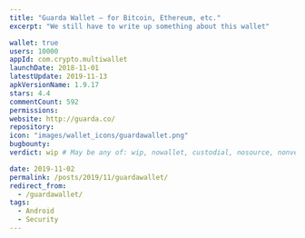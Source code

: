 ```yaml
---
title: "Guarda Wallet – for Bitcoin, Ethereum, etc."
excerpt: "We still have to write up something about this wallet"

wallet: true
users: 10000
appId: com.crypto.multiwallet
launchDate: 2018-11-01
latestUpdate: 2019-11-13
apkVersionName: 1.9.17
stars: 4.4
commentCount: 592
permissions:
website: http://guarda.co/
repository:
icon: "images/wallet_icons/guardawallet.png"
bugbounty:
verdict: wip # May be any of: wip, nowallet, custodial, nosource, nonverifiable, verifiable, bounty, cert1, cert2, cert3

date: 2019-11-02
permalink: /posts/2019/11/guardawallet/
redirect_from:
  - /guardawallet/
tags:
  - Android
  - Security
---
```

